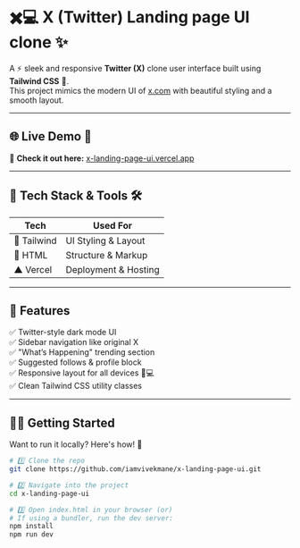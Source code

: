 # ✖️💻 X (Twitter) Landing page UI clone ✨

A ⚡ sleek and responsive **Twitter (X)** clone user interface built using **Tailwind CSS** 🎨.  
This project mimics the modern UI of [x.com](https://x.com) with beautiful styling and a smooth layout.

---

## 🌐 Live Demo 🚀

🔗 **Check it out here:** [x-landing-page-ui.vercel.app](https://x-landing-page-ui.vercel.app)

---

## 🧰 Tech Stack & Tools 🛠️

| Tech        | Used For                |
|-------------|-------------------------|
| 🧵 Tailwind | UI Styling & Layout     |
| 🧱 HTML     | Structure & Markup      |
| ▲ Vercel    | Deployment & Hosting    |

---

## 🎯 Features

✅ Twitter-style dark mode UI  
✅ Sidebar navigation like original X  
✅ "What’s Happening" trending section  
✅ Suggested follows & profile block  
✅ Responsive layout for all devices 📱💻  
✅ Clean Tailwind CSS utility classes

---

## 🧑‍💻 Getting Started

Want to run it locally? Here's how! 🏁

```bash
# 1️⃣ Clone the repo
git clone https://github.com/iamvivekmane/x-landing-page-ui.git

# 2️⃣ Navigate into the project
cd x-landing-page-ui

# 3️⃣ Open index.html in your browser (or)
# If using a bundler, run the dev server:
npm install
npm run dev
